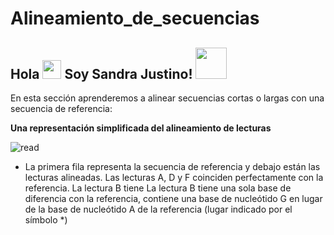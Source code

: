 # Alineamiento_de_secuencias
<h2> Hola <img src="https://media.giphy.com/media/WUlplcMpOCEmTGBtBW/giphy.gif" width="30">
Soy Sandra Justino! <img src="https://media.giphy.com/media/mGcNjsfWAjY5AEZNw6/giphy.gif" width="50"></h2>


En esta sección aprenderemos a alinear secuencias cortas o largas con una secuencia de referencia:

**Una representación simplificada del alineamiento de lecturas**

![read](https://user-images.githubusercontent.com/84040152/119897276-c7a2a980-bf05-11eb-9f5c-99d27062108a.png)

* La primera fila representa la secuencia de referencia y debajo están las lecturas alineadas. Las lecturas A, D y F coinciden perfectamente con la referencia. La lectura B tiene La lectura B tiene una sola base de diferencia con la referencia, contiene una base de nucleótido G en lugar de la base de nucleótido A de la referencia (lugar indicado por el símbolo *) 

